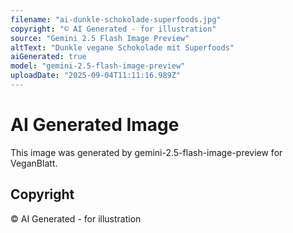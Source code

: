 ```yaml
---
filename: "ai-dunkle-schokolade-superfoods.jpg"
copyright: "© AI Generated - for illustration"
source: "Gemini 2.5 Flash Image Preview"
altText: "Dunkle vegane Schokolade mit Superfoods"
aiGenerated: true
model: "gemini-2.5-flash-image-preview"
uploadDate: "2025-09-04T11:11:16.989Z"
---
```


# AI Generated Image

This image was generated by gemini-2.5-flash-image-preview for VeganBlatt.

## Copyright
© AI Generated - for illustration

